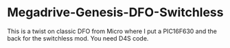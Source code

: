 # Megadrive-Genesis-DFO-Switchless
This is a twist on classic DFO from Micro where I put a PIC16F630 and the back for the switchless mod. You need D4S code.
